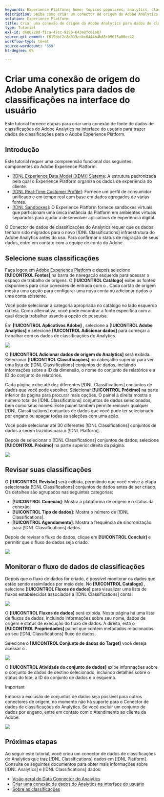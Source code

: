 ```yaml
---
keywords: Experience Platform; home; tópicos populares; analytics, classificações
description: Saiba como criar um conector de origem do Adobe Analytics na interface do usuário para trazer dados de classificações para o Adobe Experience Platform.
solution: Experience Platform
title: Criar uma conexão de origem do Adobe Analytics para dados de classificações na interface do usuário
type: Tutorial
exl-id: d606720d-f1ca-47cc-919b-643a8fc61e07
source-git-commit: f619bbf2c8d313eabc6444b4bd8c09615a00cc42
workflow-type: tm+mt
source-wordcount: '659'
ht-degree: 6%

---
```


# Criar uma conexão de origem do Adobe Analytics para dados de classificações na interface do usuário

Este tutorial fornece etapas para criar uma conexão de fonte de dados de classificações do Adobe Analytics na interface do usuário para trazer dados de classificações para o Adobe Experience Platform.

## Introdução

Este tutorial requer uma compreensão funcional dos seguintes componentes do Adobe Experience Platform:

* [[!DNL Experience Data Model (XDM)] Sistema](../../../../../xdm/home.md): A estrutura padronizada pela qual o Experience Platform organiza os dados de experiência do cliente.
* [[!DNL Real-Time Customer Profile]](../../../../../profile/home.md): Fornece um perfil de consumidor unificado e em tempo real com base em dados agregados de várias fontes.
* [[!DNL Sandboxes]](../../../../../sandboxes/home.md): O Experience Platform fornece sandboxes virtuais que particionam uma única instância da Platform em ambientes virtuais separados para ajudar a desenvolver aplicativos de experiência digital.

O Conector de dados de classificações do Analytics requer que os dados tenham sido migrados para o novo [!DNL Classifications] infraestrutura do Adobe Analytics antes do uso. Para confirmar o status de migração de seus dados, entre em contato com a equipe de conta do Adobe.

## Selecione suas classificações

Faça logon em [Adobe Experience Platform](https://platform.adobe.com) e depois selecione **[!UICONTROL Fontes]** na barra de navegação esquerda para acessar o espaço de trabalho de origens. O **[!UICONTROL Catálogo]** exibe as fontes disponíveis para criar conexões de entrada com o . Cada cartão de origem mostra uma opção para configurar uma nova conta ou adicionar dados a uma conta existente.

Você pode selecionar a categoria apropriada no catálogo no lado esquerdo da tela. Como alternativa, você pode encontrar a fonte específica com a qual deseja trabalhar usando a opção de pesquisa.

Em **[!UICONTROL Aplicativos Adobe]** , selecione a **[!UICONTROL Adobe Analytics]** e selecione **[!UICONTROL Adicionar dados]** para começar a trabalhar com os dados de classificações do Analytics.

![](../../../../images/tutorials/create/classifications/catalog.png)

O **[!UICONTROL Adicionar dados de origem do Analytics]** será exibida. Selecionar **[!UICONTROL Classificações]** no cabeçalho superior para ver uma lista de [!DNL Classifications] conjuntos de dados, incluindo informações sobre a ID da dimensão, o nome do conjunto de relatórios e a ID do conjunto de relatórios.

Cada página exibe até dez diferentes [!DNL Classifications] conjuntos de dados que você pode escolher. Selecionar **[!UICONTROL Próximo]** na parte inferior da página para procurar mais opções. O painel à direita mostra o número total de [!DNL Classifications] conjuntos de dados selecionados, bem como seus nomes. Esse painel também permite remover qualquer [!DNL Classifications] conjuntos de dados que você pode ter selecionado por engano ou apagar todas as seleções com uma ação.

Você pode selecionar até 30 diferentes [!DNL Classifications] conjuntos de dados a serem trazidos para o [!DNL Platform].

Depois de selecionar o [!DNL Classifications] conjuntos de dados, selecione **[!UICONTROL Próximo]** na parte superior direita da página.

![](../../../../images/tutorials/create/classifications/add-data.png)

## Revisar suas classificações

O **[!UICONTROL Revisão]** será exibida, permitindo que você revise a etapa selecionada [!DNL Classifications] conjuntos de dados antes de ser criado. Os detalhes são agrupados nas seguintes categorias:

* **[!UICONTROL Conexão]**: Mostra a plataforma de origem e o status da conexão.
* **[!UICONTROL Tipo de dados]**: Mostra o número de [!DNL Classifications].
* **[!UICONTROL Agendamento]**: Mostra a frequência de sincronização para [!DNL Classifications] dados.

Depois de revisar o fluxo de dados, clique em **[!UICONTROL Concluir]** e permitir que o fluxo de dados seja criado.

![](../../../../images/tutorials/create/classifications/review.png)

## Monitorar o fluxo de dados de classificações

Depois que o fluxo de dados for criado, é possível monitorar os dados que estão sendo assimilados por meio dele. No **[!UICONTROL Catálogo]** , selecione **[!UICONTROL Fluxos de dados]** para visualizar uma lista de fluxos estabelecidos associados a [!DNL Classifications] conta.

![](../../../../images/tutorials/create/classifications/dataflows.png)

O **[!UICONTROL Fluxos de dados]** será exibida. Nesta página há uma lista de fluxos de dados, incluindo informações sobre seu nome, dados de origem e status de execução do fluxo de dados. À direita, está o **[!UICONTROL Propriedades]** painel que contém metadados relacionados ao seu [!DNL Classifications] fluxo de dados.

Selecione o **[!UICONTROL Conjunto de dados do Target]** você deseja acessar o .

![](../../../../images/tutorials/create/classifications/list-of-dataflows.png)

O **[!UICONTROL Atividade do conjunto de dados]** exibe informações sobre o conjunto de dados de destino selecionado, incluindo detalhes sobre o status do lote, a ID do conjunto de dados e o esquema.

>[!IMPORTANT]
>
>Embora a exclusão de conjuntos de dados seja possível para outros conectores de origem, no momento não há suporte para o Conector de dados de classificações do Analytics. Se você excluir um conjunto de dados por engano, entre em contato com o Atendimento ao cliente da Adobe.

![](../../../../images/tutorials/create/classifications/dataset.png)


## Próximas etapas

Ao seguir este tutorial, você criou um conector de dados de classificações do Analytics que traz [!DNL Classifications] dados em [!DNL Platform]. Consulte os seguintes documentos para obter mais informações sobre [!DNL Analytics] e [!DNL Classifications] dados:

* [Visão geral do Data Connector do Analytics](../../../../connectors/adobe-applications/analytics.md)
* [Criar uma conexão de dados do Analytics na interface do usuário](./analytics.md)
* [Sobre as classificações](https://experienceleague.adobe.com/docs/analytics/components/classifications/c-classifications.html?lang=pt-BR)
